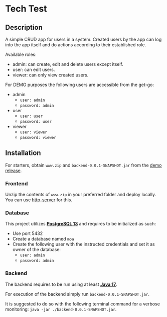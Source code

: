 # Tech Test

## Description
A simple CRUD app for users in a system. Created users by the app can log into the app itself and do actions according to their established role.

Available roles:
* admin: can create, edit and delete users except itself.
* user: can edit users.
* viewer: can only view created users.

For DEMO purposes the following users are accessible from the get-go:
* admin
  * `user: admin`
  * `password: admin`
* user
  * `user: user`
  * `password: user`
* viewer
  * `user: viewer`
  * `password: viewer`
 
## Installation
For starters, obtain `www.zip` and `backend-0.0.1-SNAPSHOT.jar` from the [demo release](https://github.com/julianp950/moa-tech-test/releases/tag/0.0.1).

### Frontend
Unzip the contents of `www.zip` in your preferred folder and deploy locally. You can use [http-server](https://www.npmjs.com/package/http-server) for this.

### Database
This project utilizes **[PostgreSQL 13](https://www.postgresql.org/)** and requires to be initialized as such:
* Use port 5432
* Create a database named `moa`
* Create the following user with the instructed credentials and set it as owner of the database:
  * `user: admin`
  * `password: admin`

### Backend
The backend requires to be run using at least **[Java 17](https://www.oracle.com/java/technologies/javase/jdk17-archive-downloads.html)**.

For execution of the backend simply run `backend-0.0.1-SNAPSHOT.jar`.

It is suggested to do so with the following terminal command for a verbose monitoring: `java -jar ./backend-0.0.1-SNAPSHOT.jar`.
